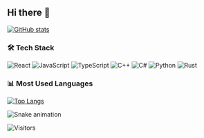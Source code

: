 ## Hi there 👋

<div align="left">
  
[![GitHub stats](https://github-readme-stats.vercel.app/api?username=LeeGH04&show_icons=true&theme=radical)](https://github.com/LeeGH04)

### 🛠 Tech Stack

![React](https://img.shields.io/badge/React-20232A?style=for-the-badge&logo=react&logoColor=61DAFB)
![JavaScript](https://img.shields.io/badge/JavaScript-F7DF1E?style=for-the-badge&logo=javascript&logoColor=black)
![TypeScript](https://img.shields.io/badge/TypeScript-007ACC?style=for-the-badge&logo=typescript&logoColor=white)
![C++](https://img.shields.io/badge/C++-00599C?style=for-the-badge&logo=c%2B%2B&logoColor=white)
![C#](https://img.shields.io/badge/C%23-239120?style=for-the-badge&logo=c-sharp&logoColor=white)
![Python](https://img.shields.io/badge/Python-3776AB?style=for-the-badge&logo=python&logoColor=white)
![Rust](https://img.shields.io/badge/Rust-000000?style=for-the-badge&logo=rust&logoColor=white)

### 📊 Most Used Languages
[![Top Langs](https://github-readme-stats.vercel.app/api/top-langs/?username=LeeGH04&layout=compact&theme=radical)](https://github.com/LeeGH04)

![Snake animation](https://github.com/LeeGH04/LeeGH04/blob/output/github-snake.svg)

![Visitors](https://visitor-badge.laobi.icu/badge?page_id=LeeGH04.LeeGH04)

</div>

<!--
**LeeGH04/LeeGH04** is a ✨ _special_ ✨ repository because its `README.md` (this file) appears on your GitHub profile.

Here are some ideas to get you started:


- 🔭 I’m currently working on ...
- 🌱 I’m currently learning ...
- 👯 I’m looking to collaborate on ...
- 🤔 I’m looking for help with ...
- 💬 Ask me about ...
- 📫 How to reach me: ...
- 😄 Pronouns: ...
- ⚡ Fun fact: ...
-->
